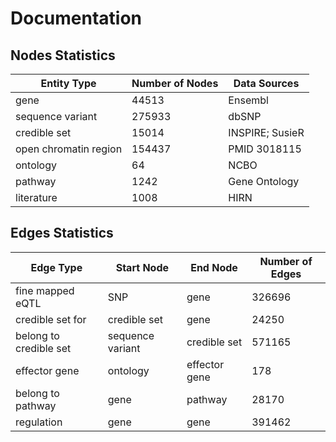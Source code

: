 # Documentation

## Nodes Statistics

| Entity Type  | Number of Nodes | Data Sources |
|-----------------|-----------------|--------------|
| gene | 44513 | Ensembl |
| sequence variant | 275933 | dbSNP |
| credible set | 15014 | INSPIRE; SusieR |
| open chromatin region | 154437 | PMID 3018115 |
| ontology | 64 | NCBO |
| pathway | 1242 | Gene Ontology |
| literature | 1008 | HIRN |

## Edges Statistics

| Edge Type | Start Node | End Node | Number of Edges |
|-----------|-----------|-----------|-----------------|
| fine mapped eQTL | SNP | gene | 326696 |
| credible set for | credible set | gene | 24250 |
| belong to credible set | sequence variant | credible set | 571165 |
| effector gene | ontology | effector gene | 178 |
| belong to pathway | gene | pathway | 28170 |
| regulation | gene | gene | 391462 |

